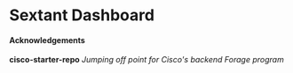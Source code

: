 # Sextant Dashboard


#### Acknowledgements 
**cisco-starter-repo** _Jumping off point for Cisco's backend Forage program_
